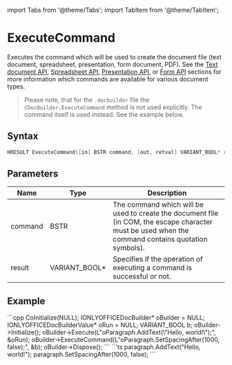 import Tabs from '@theme/Tabs';
import TabItem from '@theme/TabItem';

# ExecuteCommand

Executes the command which will be used to create the document file (text document, spreadsheet, presentation, form document, PDF). See the [Text document API](../../../../office-api/usage-api/text-document-api/text-document-api.md), [Spreadsheet API](../../../../office-api/usage-api/spreadsheet-api/spreadsheet-api.md), [Presentation API](../../../../office-api/usage-api/presentation-api/presentation-api.md), or [Form API](../../../../office-api/usage-api/form-api/form-api.md) sections for more information which commands are available for various document types.

> Please note, that for the `.docbuilder` file the `CDocBuilder.ExecuteCommand` method is not used explicitly. The command itself is used instead. See the example below.

## Syntax

```cpp
HRESULT ExecuteCommand([in] BSTR command, [out, retval] VARIANT_BOOL* result);
```

## Parameters

| **Name** | **Type**      | **Description**                                                                                                                                     |
| -------- | ------------- | --------------------------------------------------------------------------------------------------------------------------------------------------- |
| command  | BSTR          | The command which will be used to create the document file (in COM, the escape character must be used when the command contains quotation symbols). |
| result   | VARIANT_BOOL* | Specifies if the operation of executing a command is successful or not.                                                                             |

## Example

<Tabs>
    <TabItem value="com" label="COM">
        ```cpp
        CoInitialize(NULL);
        IONLYOFFICEDocBuilder* oBuilder = NULL;
        IONLYOFFICEDocBuilderValue* oRun = NULL;
        VARIANT_BOOL b;
        oBuilder->Initialize();
        oBuilder->Execute(L"oParagraph.AddText(\"Hello, world!\");", &oRun);
        oBuilder->ExecuteCommand(L"oParagraph.SetSpacingAfter(1000, false);", &b);
        oBuilder->Dispose();
        ```
    </TabItem>
    <TabItem value="builder" label=".docbuilder">
        ```ts
        paragraph.AddText("Hello, world!");
        paragraph.SetSpacingAfter(1000, false);
        ```
    </TabItem>
</Tabs>
